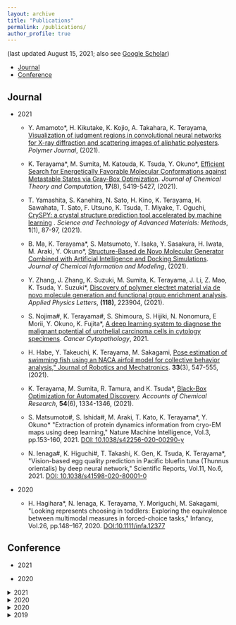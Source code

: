 ```yaml
---
layout: archive
title: "Publications"
permalink: /publications/
author_profile: true
---
```


(last updated August 15, 2021; also see [Google Scholar](https://scholar.google.co.jp/citations?hl=ja&user=MPsRQl0AAAAJ))

* [Journal](#journal)
* [Conference](#conference)


## Journal
- 2021
    - Y. Amamoto\*, H. Kikutake, K. Kojio, A. Takahara, K. Terayama, [Visualization of judgment regions in convolutional neural networks for X-ray diffraction and scattering images of aliphatic polyesters](https://doi.org/10.1038/s41428-021-00531-w). *Polymer Journal*, (2021). 
  
    - K. Terayama\*, M. Sumita, M. Katouda, K. Tsuda, Y. Okuno\*, [Efficient Search for Energetically Favorable Molecular Conformations against Metastable States via Gray-Box Optimization](https://doi.org/10.1021/acs.jctc.1c00301). *Journal of Chemical Theory and Computation*, **17**(8), 5419-5427, (2021). 
    
    - T. Yamashita, S. Kanehira, N. Sato, H. Kino, K. Terayama, H. Sawahata, T. Sato, F. Utsuno, K. Tsuda, T. Miyake, T. Oguchi, [CrySPY: a crystal structure prediction tool accelerated by machine learning](https://doi.org/10.1080/27660400.2021.1943171) . *Science and Technology of Advanced Materials: Methods*, **1**(1), 87-97, (2021). 
    
    - B. Ma, K. Terayama\*, S. Matsumoto, Y. Isaka, Y. Sasakura, H. Iwata, M. Araki, Y. Okuno\*, [Structure-Based de Novo Molecular Generator Combined with Artificial Intelligence and Docking Simulations](https://doi.org/10.1021/acs.jcim.1c00679). *Journal of Chemical Information and Modeling*, (2021). 
     
    - Y. Zhang, J. Zhang, K. Suzuki, M. Sumita, K. Terayama, J. Li, Z. Mao, K. Tsuda, Y. Suzuki\*, [Discovery of polymer electret material via de novo molecule generation and functional group enrichment analysis](https://doi.org/10.1063/5.0051902). *Applied Physics Letters*, **(118)**, 223904, (2021). 
    
    - S. Nojima\#, K. Terayama\#, S. Shimoura, S. Hijiki, N. Nonomura, E Morii, Y. Okuno,  K. Fujita\*, [A deep learning system to diagnose the malignant potential of urothelial carcinoma cells in cytology specimens](https://doi.org/10.1002/cncy.22443). *Cancer Cytopathology*, 2021. 
    
    - H. Habe, Y. Takeuchi, K. Terayama,  M. Sakagami, [Pose estimation of swimming fish using an NACA airfoil model for collective behavior analysis," Journal of Robotics and Mechatronics](https://doi.org/10.20965/jrm.2021.p0547). **33**(3), 547-555, (2021).
    
    - K. Terayama, M. Sumita, R. Tamura, and K. Tsuda\*, [Black-Box Optimization for Automated Discovery](https://doi.org/10.1021/acs.accounts.0c00713). *Accounts of Chemical Research*, **54**(6), 1334-1346, (2021). 
    
    - S. Matsumoto\#, S. Ishida\#, M. Araki, T. Kato, K. Terayama\*, Y. Okuno\* "Extraction of protein dynamics information from cryo-EM maps using deep learning," Nature Machine Intelligence, Vol.3, pp.153-160, 2021. [DOI: 10.1038/s42256-020-00290-y](https://doi.org/10.1038/s42256-020-00290-y)
    
    - N. Ienaga\#, K. Higuchi\#, T. Takashi, K. Gen, K. Tsuda, K. Terayama\*, "Vision-based egg quality prediction in Pacific bluefin tuna (Thunnus orientalis) by deep neural network," Scientific Reports, Vol.11, No.6, 2021. [DOI: 10.1038/s41598-020-80001-0](https://doi.org/10.1038/s41598-020-80001-0)
    
- 2020
    - H. Hagihara\*, N. Ienaga, K. Terayama, Y. Moriguchi, M. Sakagami, "Looking represents choosing in toddlers: Exploring the equivalence between multimodal measures in forced-choice tasks," Infancy, Vol.26, pp.148–167, 2020. [DOI:10.1111/infa.12377](https://doi.org/10.1111/infa.12377)



## Conference

- 2021

- 2020


<details><summary>2021</summary>

### [Looking Represents Choosing in Toddlers: Exploring the Equivalence between Multimodal Measures in Forced‐choice Tasks](https://doi.org/10.1111/infa.12377)  
Hiromichi Hagihara, Naoto Ienaga, Kei Terayama, Yusuke Moriguchi, Masa-aki Sakagami  
_Infancy_, vol. 26, issue 1, pages 148-167, Jan. 2021 (published online: 19 Dec. 2020)

</details>

<details><summary>2020</summary>

### [Computer Vision-Based Approach for Quantifying Occupational Therapists’ Qualitative Evaluations of Postural Control](https://doi.org/10.1155/2020/8542191)  
Hiromichi Hagihara, Naoto Ienaga, Daiki Enomoto, Shuhei Takahata, Hiroyuki Ishihara, Haruka Noda, Koji Tsuda, Kei Terayama  
_Occupational Therapy International_, vol. 2020, Article ID 8542191, 9 pages, 27 Apr. 2020

</details>



<details><summary>2020</summary>

### ペンタブレットを用いた書字能力の評価ツール開発に向けた予備的研究  
高畑脩平, 新庄真帆, 遠田千晶, 萩原広道, 榎本大貴  
_第54回日本作業療法学会_, 2020年9月25日 - 2020年10月25日 [Poster]  
  
</details>

<details><summary>2019</summary>

</details>






